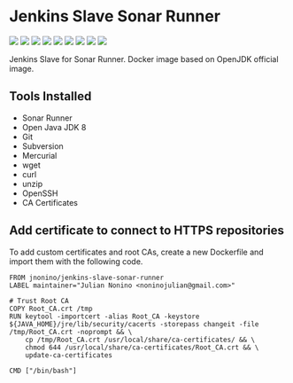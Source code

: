 # Jenkins Slave Sonar Runner

[![](https://img.shields.io/docker/pulls/jnonino/jenkins-slave-sonar-runner.svg)](https://hub.docker.com/r/jnonino/jenkins-slave-sonar-runner/)
[![](hhttps://img.shields.io/docker/build/jnonino/jenkins-slave-sonar-runner)](https://hub.docker.com/r/jnonino/jenkins-slave-sonar-runner/)
[![](https://img.shields.io/docker/automated/jnonino/jenkins-slave-sonar-runner)](https://hub.docker.com/r/jnonino/jenkins-slave-sonar-runner/)
[![](https://img.shields.io/docker/stars/jnonino/jenkins-slave-sonar-runner)](https://hub.docker.com/r/jnonino/jenkins-slave-sonar-runner/)
[![](https://img.shields.io/github/license/jnonino/jenkins-slave-sonar-runner-docker-image)](https://github.com/jnonino/jenkins-slave-sonar-runner-docker-image)
[![](https://img.shields.io/github/issues/jnonino/jenkins-slave-sonar-runner-docker-image)](https://github.com/jnonino/jenkins-slave-sonar-runner-docker-image)
[![](https://img.shields.io/github/issues-closed/jnonino/jenkins-slave-sonar-runner-docker-image)](https://github.com/jnonino/jenkins-slave-sonar-runner-docker-image)
[![](https://img.shields.io/github/languages/code-size/jnonino/jenkins-slave-sonar-runner-docker-image)](https://github.com/jnonino/jenkins-slave-sonar-runner-docker-image)
[![](https://img.shields.io/github/repo-size/jnonino/jenkins-slave-sonar-runner-docker-image)](https://github.com/jnonino/jenkins-slave-sonar-runner-docker-image)

Jenkins Slave for Sonar Runner. Docker image based on OpenJDK official image.

## Tools Installed ##

- Sonar Runner
- Open Java JDK 8
- Git
- Subversion
- Mercurial
- wget
- curl
- unzip
- OpenSSH
- CA Certificates

## Add certificate to connect to HTTPS repositories

To add custom certificates and root CAs, create a new Dockerfile and import them with the following code.

	FROM jnonino/jenkins-slave-sonar-runner
	LABEL maintainer="Julian Nonino <noninojulian@gmail.com>"

	# Trust Root CA
	COPY Root_CA.crt /tmp
	RUN keytool -importcert -alias Root_CA -keystore ${JAVA_HOME}/jre/lib/security/cacerts -storepass changeit -file /tmp/Root_CA.crt -noprompt && \
		cp /tmp/Root_CA.crt /usr/local/share/ca-certificates/ && \
		chmod 644 /usr/local/share/ca-certificates/Root_CA.crt && \
		update-ca-certificates

	CMD ["/bin/bash"]

